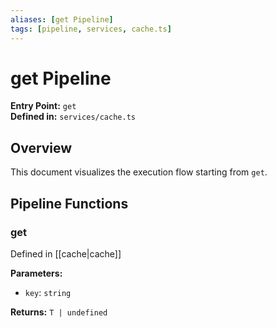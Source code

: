 ```yaml
---
aliases: [get Pipeline]
tags: [pipeline, services, cache.ts]
---
```


# get Pipeline

**Entry Point:** `get`  
**Defined in:** `services/cache.ts`  

## Overview

This document visualizes the execution flow starting from `get`.

## Pipeline Functions

### get

Defined in [[cache|cache]]

**Parameters:**

- `key`: `string`

**Returns:** `T | undefined`

